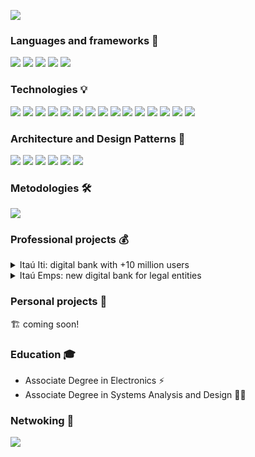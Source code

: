 ![](https://raw.githubusercontent.com/birojow/birojow/main/banner.gif)

### Languages and frameworks 🧱
[![][kotlin-badge]][kotlin]
[![][android-badge]][android]
[![][java-badge]][java]
[![][python-badge]][python]
[![][sql-badge]][sql]

### Technologies 💡
[![][android-studio-badge]][android-studio]
[![][coroutines-badge]][coroutines]
[![][dagger-hilt-badge]][dagger-hilt]
[![][espresso-badge]][espresso]
[![][git-badge]][git]
[![][gradle-badge]][gradle]
[![][jetpack-compose-badge]][jetpack-compose]
[![][junit-badge]][junit]
[![][koin-badge]][koin]
[![][material-design-badge]][material-design]
[![][mockito-badge]][mockito]
[![][mockk-badge]][mockk]
[![][retrofit-badge]][retrofit]
[![][robolectric-badge]][robolectric]
[![][room-badge]][room]

### Architecture and Design Patterns 📐
[![][clean-arch-badge]][clean-arch]
[![][mvvm-badge]][mvvm]
[![][mvi-badge]][mvi]
[![][testing-robots-badge]][testing-robots]
[![][clean-code-badge]][clean-code]
[![][solid-badge]][solid]

### Metodologies 🛠️
[![][scrum-badge]][scrum]

### Professional projects 💰

<details>
  <summary>Itaú Iti: digital bank with +10 million users</summary>
  
[![][iti-play-store-badge]][iti]
  
</details>

<details>
  <summary>Itaú Emps: new digital bank for legal entities</summary>
  
[![][emps-play-store-badge]][emps]
  
</details>

### Personal projects 💖
🏗️ coming soon!

### Education 🎓
- Associate Degree in Electronics ⚡
- Associate Degree in Systems Analysis and Design 👨‍💻

### Netwoking 🤝
[![][linkedin-badge]][linkedin]

[kotlin]: https://kotlinlang.org/
[kotlin-badge]: https://img.shields.io/badge/-Kotlin-000?&logo=Kotlin
[android]: https://developer.android.com/?gad_source=1&gclid=EAIaIQobChMIi9vdgeDlhgMVhUFIAB1GXQaPEAAYASAAEgKq2fD_BwE&gclsrc=aw.ds
[android-badge]: https://img.shields.io/badge/-Android-000?&logo=Android
[java]: https://www.java.com/pt-BR/
[java-badge]: https://img.shields.io/badge/-Java-000?&logo=openjdk
[python]: https://www.python.org/
[python-badge]: https://img.shields.io/badge/-Python-000?&logo=Python
[sql]: https://en.wikipedia.org/wiki/SQL
[sql-badge]: https://img.shields.io/badge/-SQL-000?&logo=MySQL
[android-studio]: https://developer.android.com/studio?gad_source=1&gclid=EAIaIQobChMIq_e93uXlhgMV3lxIAB3WtAs4EAAYASAAEgIMj_D_BwE&gclsrc=aw.ds
[android-studio-badge]: https://img.shields.io/badge/-Android%20Studio-000?&logo=androidstudio
[coroutines]: https://kotlinlang.org/docs/coroutines-overview.html
[coroutines-badge]: https://img.shields.io/badge/-Kotlin%20Coroutines-000
[dagger-hilt]: https://dagger.dev/hilt/
[dagger-hilt-badge]: https://img.shields.io/badge/-🗡️%20Dagger%20Hilt-000
[espresso]: https://developer.android.com/training/testing/espresso
[espresso-badge]: https://img.shields.io/badge/-☕%20Espresso-000
[git]: https://www.git-scm.com/
[git-badge]: https://img.shields.io/badge/-Git-000?&logo=git
[gradle]: https://gradle.org/
[gradle-badge]: https://img.shields.io/badge/-Gradle-000?&logo=gradle
[jetpack-compose]: https://developer.android.com/develop/ui/compose
[jetpack-compose-badge]: https://img.shields.io/badge/-Jetpack%20Compose-000?&logo=jetpackcompose
[junit]: https://junit.org/junit4/
[junit-badge]: https://img.shields.io/badge/-JUnit-000
[koin]: https://insert-koin.io/
[koin-badge]: https://img.shields.io/badge/-Koin-000
[material-design]: https://m3.material.io/
[material-design-badge]: https://img.shields.io/badge/-Material%20Design-000?&logo=materialdesign
[mockito]: https://site.mockito.org/
[mockito-badge]: https://img.shields.io/badge/-Mockito-000
[mockk]: https://mockk.io/
[mockk-badge]: https://img.shields.io/badge/-Mockk-000
[retrofit]: https://square.github.io/retrofit/
[retrofit-badge]: https://img.shields.io/badge/-Retrofit-000
[robolectric]: https://robolectric.org/
[robolectric-badge]: https://img.shields.io/badge/-Robolectric-000
[room]: https://developer.android.com/training/data-storage/room
[room-badge]: https://img.shields.io/badge/-Room-000
[clean-arch]: https://blog.cleancoder.com/uncle-bob/2012/08/13/the-clean-architecture.html
[clean-arch-badge]: https://img.shields.io/badge/-🛁%20Clean%20Architecture-000
[mvvm]: https://developer.android.com/topic/architecture
[mvvm-badge]: https://img.shields.io/badge/-MVVM-000
[mvi]: https://medium.com/swlh/mvi-architecture-with-android-fcde123e3c4a
[mvi-badge]: https://img.shields.io/badge/-MVI-000
[testing-robots]: https://jakewharton.com/testing-robots/
[testing-robots-badge]: https://img.shields.io/badge/-🤖%20Testing%20Robots-000
[clean-code]: https://wiki.c2.com/?CleanCode
[clean-code-badge]: https://img.shields.io/badge/-🧼%20Clean%20Code-000
[solid]: https://en.wikipedia.org/wiki/SOLID
[solid-badge]: https://img.shields.io/badge/-💎%20SOLID-000
[scrum]: https://www.scrum.org/
[scrum-badge]: https://img.shields.io/badge/-Scrum-000?&logo=scrumalliance
[tdd]: https://en.wikipedia.org/wiki/Test-driven_development
[tdd-badge]: https://img.shields.io/badge/-🎯%20TDD-000
[iti]: https://play.google.com/store/apps/details?id=com.itau.iti&hl=pt_BR
[iti-play-store-badge]: https://img.shields.io/badge/Ita%C3%BA%20Iti-414141?logo=google-play&logoColor=white
[emps]: https://play.google.com/store/apps/details?id=com.itau.pme.emps&hl=pt_BR
[emps-play-store-badge]: https://img.shields.io/badge/Ita%C3%BA%20Emps-414141?logo=google-play&logoColor=white
[linkedin]: https://www.linkedin.com/in/fabiano-augusto-de-mello/
[linkedin-badge]: https://img.shields.io/badge/-Linkedin-000?&logo=linkedin
